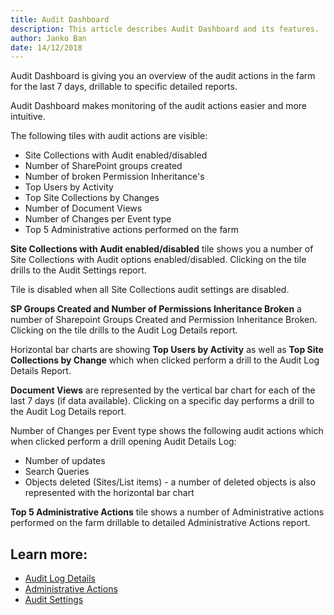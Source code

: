 ```yaml
---
title: Audit Dashboard
description: This article describes Audit Dashboard and its features.
author: Janko Ban
date: 14/12/2018
---
```

Audit Dashboard is giving you an overview of the audit actions in the farm for the last 7 days, drillable to specific detailed reports.

Audit Dashboard makes monitoring of the audit actions easier and more intuitive.

The following tiles with audit actions are visible:

* Site Collections with Audit enabled/disabled
* Number of SharePoint groups created
* Number of broken Permission Inheritance's
* Top Users by Activity
* Top Site Collections by Changes
* Number of Document Views
* Number of Changes per Event type
* Top 5 Administrative actions performed on the farm

__Site Collections with Audit enabled/disabled__ tile shows you a number of Site Collections with Audit options enabled/disabled. Clicking on the tile drills to the Audit Settings report.

Tile is disabled when all Site Collections audit settings are disabled.

__SP Groups Created and Number of Permissions Inheritance Broken__ a number of Sharepoint Groups Created and Permission Inheritance Broken. Clicking on the tile drills to the Audit Log Details report.

Horizontal bar charts are showing __Top Users by Activity__ as well as __Top Site Collections by Change__ which when clicked perform a drill to the Audit Log Details Report.

__Document Views__ are represented by the vertical bar chart for each of the last 7 days (if data available). Clicking on a specific day performs a drill to the Audit Log Details report.

Number of Changes per Event type shows the following audit actions which when clicked perform a drill opening Audit Details Log:

* Number of updates
* Search Queries
* Objects deleted (Sites/List items) - a number of deleted objects is also represented with the horizontal bar chart

__Top 5 Administrative Actions__ tile shows a number of Administrative actions performed on the farm drillable to detailed Administrative Actions report.

## Learn more:

* [Audit Log Details](#internal/explore-reports-and-create-documentation/audit-reports/audit-dashboard)
* [Administrative Actions](#internal/explore-reports-and-create-documentation/audit-reports/administrative-actions)
* [Audit Settings](#internal/explore-reports-and-create-documentation/audit-reports/audit-settings)